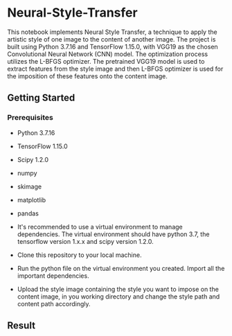 # Neural-Style-Transfer

This notebook implements Neural Style Transfer, a technique to apply the artistic style of one image to the content of another image. The project is built using Python 3.7.16 and TensorFlow 1.15.0, with VGG19 as the chosen Convolutional Neural Network (CNN) model. The optimization process utilizes the L-BFGS optimizer. The pretrained VGG19 model is used to extract features from the style image and then L-BFGS optimizer is used for the imposition of these features onto the content image.

## Getting Started

### Prerequisites

- Python 3.7.16
- TensorFlow 1.15.0
- Scipy 1.2.0
- numpy
- skimage
- matplotlib
- pandas

- It's recommended to use a virtual environment to manage dependencies. The virtual environment should have python 3.7, the tensorflow version 1.x.x and scipy version 1.2.0.  
- Clone this repository to your local machine.
- Run the python file on the virtual environment you created. Import all the important dependencies. 
- Upload the style image containing the style you want to impose on the content image, in you working directory and change 
the style path and content path accordingly.

## Result








